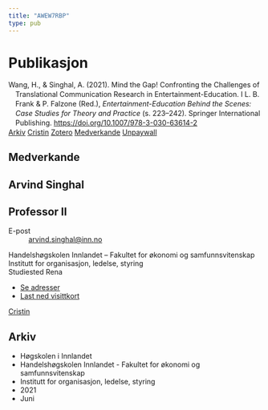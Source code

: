 ```yaml
---
title: "AWEW7RBP"
type: pub
---
```

<h1>Publikasjon</h1>
<article id="csl-bib-container-AWEW7RBP" class="csl-bib-container">
  <div class="csl-bib-body" style="line-height: 1.35; padding-left: 1em; text-indent:-1em;">
  <div class="csl-entry">Wang, H., &amp; Singhal, A. (2021). Mind the Gap! Confronting the Challenges of Translational Communication Research in Entertainment-Education. I L. B. Frank &amp; P. Falzone (Red.), <i>Entertainment-Education Behind the Scenes: Case Studies for Theory and Practice</i> (s. 223&#x2013;242). Springer International Publishing. <a href="https://doi.org/10.1007/978-3-030-63614-2">https://doi.org/10.1007/978-3-030-63614-2</a></div>
</div>
  <div class="csl-bib-buttons">
    <a href="#taxonomy-article-AWEW7RBP" class="csl-bib-button">Arkiv</a>
    <a href alt="Cristin URL" class="csl-bib-button">Cristin</a>
    <a href alt="Zotero URL" class="csl-bib-button">Zotero</a>
    <a href="#contributors-article-AWEW7RBP" class="csl-bib-button">Medverkande</a>
    <a href="https://doi.org/10.1007/978-3-030-63614-2" class="csl-bib-button">Unpaywall</a>
  </div>
  <div id="csl-bib-meta-container-AWEW7RBP"></div>
</article>
<div id="csl-bib-meta-AWEW7RBP" class="csl-bib-meta">
  <article id="contributors-article-AWEW7RBP" class="contributors-article">
    <h1>Medverkande</h1>
    <div class="personas">
<div class="vrtx-hinn-person-card">
<div class="photo">
<i class="lar la-user-circle missing-person"></i>
</div>
<div class="info">
<hgroup><h1>Arvind Singhal</h1>
<h2>Professor II</h2>
</hgroup><dl>
<dt>E-post</dt>
<dd>
<a href="mailto:arvind.singhal@inn.no">arvind.singhal@inn.no</a>
</dd>
</dl>
<p>
Handelshøgskolen Innlandet – Fakultet for økonomi og samfunnsvitenskap<br>
Institutt for organisasjon, ledelse, styring<br>
Studiested Rena
</p>
<ul class="vrtx-hinn-links">
<li><a href="https://www.inn.no/finn-en-ansatt/arvind-singhal.html#vrtx-hinn-addresses">Se adresser</a></li>
<li><a href="https://www.inn.no/finn-en-ansatt/arvind-singhal.html?vrtx=vcf">Last ned visittkort</a></li>
</ul>
</div>
</div>
<a href="https://app.cristin.no/persons/show.jsf?id=863653" alt="Cristin URL" class="personas-cristin">Cristin</a>
</div>
  </article>
  <article id="taxonomy-article-AWEW7RBP" class="taxonomy-article">
    <h1>Arkiv</h1>
    <ul>
      <li>Høgskolen i Innlandet</li>
      <li>Handelshøgskolen Innlandet - Fakultet for økonomi og samfunnsvitenskap</li>
      <li>Institutt for organisasjon, ledelse, styring</li>
      <li>2021</li>
      <li>Juni</li>
    </ul>
  </article>
</div>
